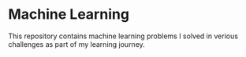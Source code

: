 # Machine Learning

This repository contains machine learning problems I solved in verious challenges as part of my learning journey.  
